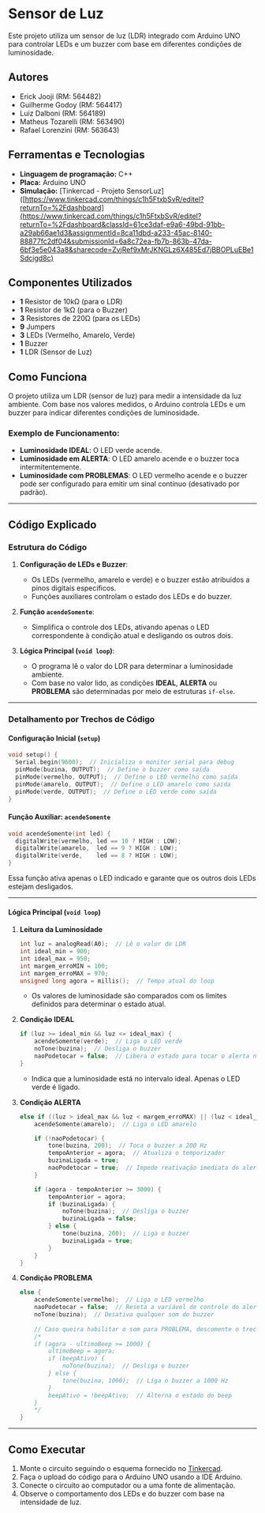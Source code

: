 # Sensor de Luz

Este projeto utiliza um sensor de luz (LDR) integrado com Arduino UNO para controlar LEDs e um buzzer com base em diferentes condições de luminosidade.

## Autores

- Erick Jooji (RM: 564482)
- Guilherme Godoy (RM: 564417)
- Luiz Dalboni (RM: 564189)
- Matheus Tozarelli (RM: 563490)
- Rafael Lorenzini (RM: 563643)

## Ferramentas e Tecnologias

- **Linguagem de programação:** C++
- **Placa:** Arduino UNO
- **Simulação:** [Tinkercad - Projeto SensorLuz]([https://www.tinkercad.com/things/c1h5FtxbSvR/editel?returnTo=%2Fdashboard](https://www.tinkercad.com/things/c1h5FtxbSvR/editel?returnTo=%2Fdashboard&classId=61ce3daf-e9a6-49bd-91bb-a29ab66ae1d3&assignmentId=8ca11dbd-a233-45ac-8140-88877fc2df04&submissionId=6a8c72ea-fb7b-863b-47da-6bf3e5e043a8&sharecode=ZvjRef9xMrJKNGLz6X485Ed7jBBOPLuEBe1Sdcigd8c)


## Componentes Utilizados

- **1** Resistor de 10kΩ (para o LDR)
- **1** Resistor de 1kΩ (para o Buzzer)
- **3** Resistores de 220Ω (para os LEDs)
- **9** Jumpers
- **3** LEDs (Vermelho, Amarelo, Verde)
- **1** Buzzer
- **1** LDR (Sensor de Luz)

## Como Funciona

O projeto utiliza um LDR (sensor de luz) para medir a intensidade da luz ambiente. Com base nos valores medidos, o Arduino controla LEDs e um buzzer para indicar diferentes condições de luminosidade.

### Exemplo de Funcionamento:

- **Luminosidade IDEAL**: O LED verde acende.
- **Luminosidade em ALERTA**: O LED amarelo acende e o buzzer toca intermitentemente.
- **Luminosidade com PROBLEMAS**: O LED vermelho acende e o buzzer pode ser configurado para emitir um sinal contínuo (desativado por padrão).

---

## Código Explicado

### Estrutura do Código

1. **Configuração de LEDs e Buzzer**:
   - Os LEDs (vermelho, amarelo e verde) e o buzzer estão atribuídos a pinos digitais específicos.
   - Funções auxiliares controlam o estado dos LEDs e do buzzer.

2. **Função `acendeSomente`**:
   - Simplifica o controle dos LEDs, ativando apenas o LED correspondente à condição atual e desligando os outros dois.

3. **Lógica Principal (`void loop`)**:
   - O programa lê o valor do LDR para determinar a luminosidade ambiente.
   - Com base no valor lido, as condições **IDEAL**, **ALERTA** ou **PROBLEMA** são determinadas por meio de estruturas `if-else`.

---

### Detalhamento por Trechos de Código

#### **Configuração Inicial (`setup`)**
```cpp
void setup() {
  Serial.begin(9600);  // Inicializa o monitor serial para debug
  pinMode(buzina, OUTPUT);  // Define o buzzer como saída
  pinMode(vermelho, OUTPUT);  // Define o LED vermelho como saída
  pinMode(amarelo, OUTPUT);  // Define o LED amarelo como saída
  pinMode(verde, OUTPUT);  // Define o LED verde como saída
}
```

#### **Função Auxiliar: `acendeSomente`**
```cpp
void acendeSomente(int led) {
  digitalWrite(vermelho, led == 10 ? HIGH : LOW);
  digitalWrite(amarelo,  led == 9 ? HIGH : LOW);
  digitalWrite(verde,    led == 8 ? HIGH : LOW); 
}
```
Essa função ativa apenas o LED indicado e garante que os outros dois LEDs estejam desligados.

---

#### **Lógica Principal (`void loop`)**

1. **Leitura da Luminosidade**
   ```cpp
   int luz = analogRead(A0);  // Lê o valor do LDR
   int ideal_min = 900;
   int ideal_max = 950;
   int margem_erroMIN = 100;
   int margem_erroMAX = 970;
   unsigned long agora = millis();  // Tempo atual do loop
   ```
   - Os valores de luminosidade são comparados com os limites definidos para determinar o estado atual.

2. **Condição IDEAL**
   ```cpp
   if (luz >= ideal_min && luz <= ideal_max) {
       acendeSomente(verde);  // Liga o LED verde
       noTone(buzina);  // Desliga o buzzer
       naoPodetocar = false;  // Libera o estado para tocar o alerta no futuro
   }
   ```
   - Indica que a luminosidade está no intervalo ideal. Apenas o LED verde é ligado.

3. **Condição ALERTA**
   ```cpp
   else if ((luz > ideal_max && luz < margem_erroMAX) || (luz < ideal_min && luz > margem_erroMIN)) {
       acendeSomente(amarelo);  // Liga o LED amarelo

       if (!naoPodetocar) {
           tone(buzina, 200);  // Toca o buzzer a 200 Hz
           tempoAnterior = agora;  // Atualiza o temporizador
           buzinaLigada = true;
           naoPodetocar = true;  // Impede reativação imediata do alerta
       }

       if (agora - tempoAnterior >= 3000) {
           tempoAnterior = agora;
           if (buzinaLigada) {
               noTone(buzina);  // Desliga o buzzer
               buzinaLigada = false;
           } else {
               tone(buzina, 200);  // Liga o buzzer
               buzinaLigada = true;
           }
       }
   }
   ```

4. **Condição PROBLEMA**
   ```cpp
   else {
       acendeSomente(vermelho);  // Liga o LED vermelho
       naoPodetocar = false;  // Reseta a variável de controle do alerta
       noTone(buzina);  // Desativa qualquer som do buzzer
       
       // Caso queira habilitar o som para PROBLEMA, descomente o trecho abaixo:
       /*
       if (agora - ultimoBeep >= 1000) {
           ultimoBeep = agora;
           if (beepAtivo) {
               noTone(buzina);  // Desliga o buzzer
           } else {
               tone(buzina, 1000);  // Liga o buzzer a 1000 Hz
           }
           beepAtivo = !beepAtivo;  // Alterna o estado do beep
       }
       */
   }
   ```

---

## Como Executar

1. Monte o circuito seguindo o esquema fornecido no [Tinkercad](https://www.tinkercad.com/things/c1h5FtxbSvR/editel?returnTo=%2Fdashboard).
2. Faça o upload do código para o Arduino UNO usando a IDE Arduino.
3. Conecte o circuito ao computador ou a uma fonte de alimentação.
4. Observe o comportamento dos LEDs e do buzzer com base na intensidade de luz.


